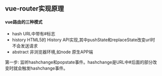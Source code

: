 ## vue-router实现原理 ##

#### vue路由的三种模式
* hash URL中带有#标志
* history HTML5的 History API实现,其中pushState和replaceState改变url时不会发送请求
* abstract 非浏览器环境,如node 原生APP端

第一步:
监听hashchange和popstate事件。hashchange是URL中#后面的部分改变时就会触发hashchange事件。

```javascript

```
